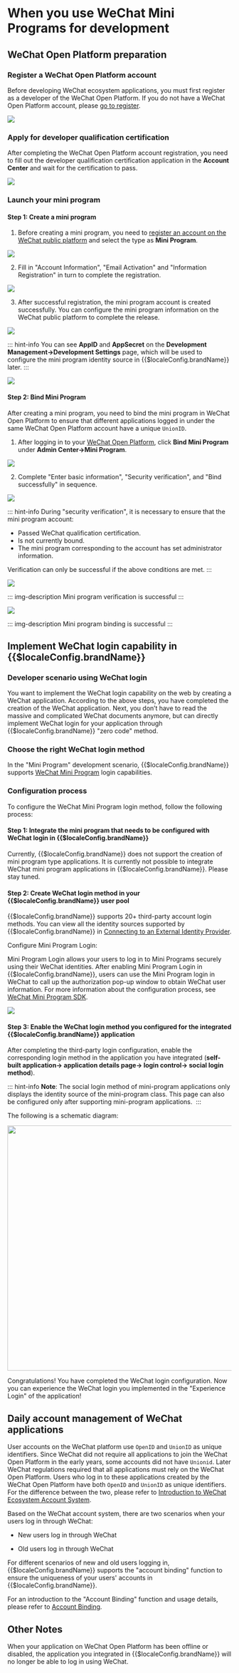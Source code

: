 # When you use WeChat Mini Programs for development

<LastUpdated/>

## WeChat Open Platform preparation

### Register a WeChat Open Platform account

Before developing WeChat ecosystem applications, you must first register as a developer of the WeChat Open Platform. If you do not have a WeChat Open Platform account, please [go to register](https://open.weixin.qq.com/wxaopen/regist/index).

<img src="./images/wechat-dev-platform-register.png" style="display:block;margin: 0 auto;"/>

### Apply for developer qualification certification

After completing the WeChat Open Platform account registration, you need to fill out the developer qualification certification application in the **Account Center** and wait for the certification to pass.

<img src="./images/apply-for-dev-certification.png" style="display:block;margin: 0 auto;"/>

### Launch your mini program

#### Step 1: Create a mini program

1. Before creating a mini program, you need to [register an account on the WeChat public platform](https://mp.weixin.qq.com/cgi-bin/registermidpage?action=index&lang=zh_CN&token=) and select the type as **Mini Program**.

<img src="./images/create-miniprogram.png" style="display:block;margin: 0 auto;"/>

2. Fill in "Account Information", "Email Activation" and "Information Registration" in turn to complete the registration.

<img src="./images/fill-miniprogram-info.png" style="display:block;margin: 0 auto;"/>

3. After successful registration, the mini program account is created successfully. You can configure the mini program information on the WeChat public platform to complete the release.

<img src="./images/config-miniprogram-info.png" style="display:block;margin: 0 auto;"/>

::: hint-info
You can see **AppID** and **AppSecret** on the **Development Management->Development Settings** page, which will be used to configure the mini program identity source in {{$localeConfig.brandName}} later.​
:::

<img src="./images/appid-appsecret.png" style="display:block;margin: 0 auto;"/>

#### Step 2: Bind Mini Program

After creating a mini program, you need to bind the mini program in WeChat Open Platform to ensure that different applications logged in under the same WeChat Open Platform account have a unique `UnionID`.

1. After logging in to your [WeChat Open Platform](https://open.weixin.qq.com/), click **Bind Mini Program** under **Admin Center->Mini Program**.

<img src="./images/bind-miniprogram.png" style="display:block;margin: 0 auto;"/>

2. Complete "Enter basic information", "Security verification", and "Bind successfully" in sequence.

<img src="./images/complete-miniprogram-binding-process.png" style="display:block;margin: 0 auto;"/>

::: hint-info
During "security verification", it is necessary to ensure that the mini program account:

- Passed WeChat qualification certification.
- Is not currently bound.
- The mini program corresponding to the account has set administrator information.

Verification can only be successful if the above conditions are met.
:::

<img src="./images/miniprogram-verified-success.png" style="display:block;margin: 0 auto;"/>

::: img-description
Mini program verification is successful
:::

<img src="./images/miniprogram-binding-success.png" style="display:block;margin: 0 auto;"/>

::: img-description
Mini program binding is successful
:::

## Implement WeChat login capability in {{$localeConfig.brandName}}

### Developer scenario using WeChat login

You want to implement the WeChat login capability on the web by creating a WeChat application. According to the above steps, you have completed the creation of the WeChat application. Next, you don’t have to read the massive and complicated WeChat documents anymore, but can directly implement WeChat login for your application through {{$localeConfig.brandName}} "zero code" method.

### Choose the right WeChat login method

In the "Mini Program" development scenario, {{$localeConfig.brandName}} supports [WeChat Mini Program](/reference/sdk-for-weixin-miniapp.md) login capabilities.

### Configuration process

To configure the WeChat Mini Program login method, follow the following process:

#### Step 1: Integrate the mini program that needs to be configured with WeChat login in {{$localeConfig.brandName}}

Currently, {{$localeConfig.brandName}} does not support the creation of mini program type applications. It is currently not possible to integrate WeChat mini program applications in {{$localeConfig.brandName}}. Please stay tuned.

#### Step 2: Create WeChat login method in your {{$localeConfig.brandName}} user pool

{{$localeConfig.brandName}} supports 20+ third-party account login methods. You can view all the identity sources supported by {{$localeConfig.brandName}} in [Connecting to an External Identity Provider](/guides/connections/README.md).

Configure Mini Program Login:

Mini Program Login allows your users to log in to Mini Programs securely using their WeChat identities. After enabling Mini Program Login in {{$localeConfig.brandName}}, users can use the Mini Program login in WeChat to call up the authorization pop-up window to obtain WeChat user information. For more information about the configuration process, see [WeChat Mini Program SDK](/reference/sdk-for-weixin-miniapp.md).

<img src="./images/miniprogram-login-config.jpg" style="display:block;margin: 0 auto;"/>

#### Step 3: Enable the WeChat login method you configured for the integrated {{$localeConfig.brandName}} application

After completing the third-party login configuration, enable the corresponding login method in the application you have integrated (**self-built application-> application details page-> login control-> social login method**).

::: hint-info
**Note**: The social login method of mini-program applications only displays the identity source of the mini-program class. This page can also be configured only after supporting mini-program applications. ​
:::

The following is a schematic diagram:

<img src="./images/enable-miniprogram-login.png" width=550 style="display:block;margin: 0 auto;"/>

Congratulations! You have completed the WeChat login configuration. Now you can experience the WeChat login you implemented in the "Experience Login" of the application!

## Daily account management of WeChat applications

User accounts on the WeChat platform use `OpenID` and `UnionID` as unique identifiers. Since WeChat did not require all applications to join the WeChat Open Platform in the early years, some accounts did not have `Unionid`. Later WeChat regulations required that all applications must rely on the WeChat Open Platform. Users who log in to these applications created by the WeChat Open Platform have both `OpenID` and `UnionID` as unique identifiers. For the difference between the two, please refer to [Introduction to WeChat Ecosystem Account System](/guides/wechat-ecosystem/#localeconfig-brandname-微信生态账号系统).

Based on the WeChat account system, there are two scenarios when your users log in through WeChat:

* New users log in through WeChat

* Old users log in through WeChat

For different scenarios of new and old users logging in, {{$localeConfig.brandName}} supports the "account binding" function to ensure the uniqueness of your users' accounts in {{$localeConfig.brandName}}.

For an introduction to the "Account Binding" function and usage details, please refer to [Account Binding](/guides/connections/account-binding.md).

## Other Notes

When your application on WeChat Open Platform has been offline or disabled, the application you integrated in {{$localeConfig.brandName}} will no longer be able to log in using WeChat.